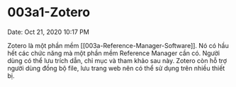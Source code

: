 # 003a1-Zotero

Date: Oct 21, 2020 10:17 PM

Zotero là một phần mềm [[003a-Reference-Manager-Software]]. Nó có hầu hết các chức năng mà một phần mềm Reference Manager cần có. Người dùng có thể lưu trích dẫn, chỉ mục và tham khảo sau này. Zotero còn hỗ trợ người dùng đồng bộ file, lưu trang web nên có thể sử dụng trên nhiều thiết bị.